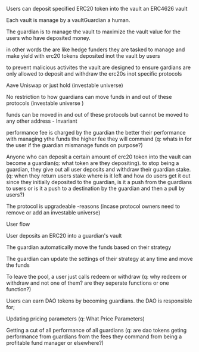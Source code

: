 Users can deposit specified ERC20 token into the vault an ERC4626 vault

Each vault is manage by a vaultGuardian a human. 

The guardian is to manage the vault to maximize the vault value for the users who have deposited money.

 in other words the are like hedge funders they are tasked to manage and make yield with erc20 tokens deposited inot the vault by users 

 to prevent malicious activites the vault are designed to ensure gardians are only allowed to deposit and withdraw the erc20s inot specific protocols 

 Aave Uniswap or just hold (investable universe)

 No restriction to how guardians can move funds in and out of these protocols (investable universe )

 funds can be moved in and out of these protocols but cannot be moved to any other address - Invariant 

 performance fee is charged by the guardian the better their performance with managing ythe funds the higher fee they will command (q: whats in for the user if the guardian mismanage funds on purpose?)

 Anyone who can deposit a certain amount of erc20 token into the vault can become a guardian(q: what token are they depositing). to stop being a guardian, they give out all user deposits and withdraw their guardian stake. (q: when they return users stake where is it left and how do users get it out since they initially deposited to the guardian, is it a push from the guardians to users or is it a push to a destination by the guardian and then a pull by users?)

 The protocol is upgradeable -reasons (incase protocol owners need to remove or add an investable universe)


User flow

User deposits an ERC20 into a guardian's vault

The guardian automatically move the funds based on their strategy

The guardian can update the settings of their strategy at any time and move the funds

To leave the pool, a user just calls redeem or withdraw (q: why redeem or withdraw and not one of them? are they seperate functions or one function?)

Users can earn DAO tokens by becoming guardians. the DAO is responsible for;

Updating pricing parameters (q: What Price Parameters)

Getting a cut of all performance of all guardians (q: are dao tokens geting performance from guardians from the fees they command from being a profitable fund manager or elsewhere?)